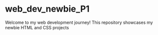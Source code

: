 # web_dev_newbie_P1
Welcome to my web development journey! This repository showcases my newbie HTML and CSS projects

